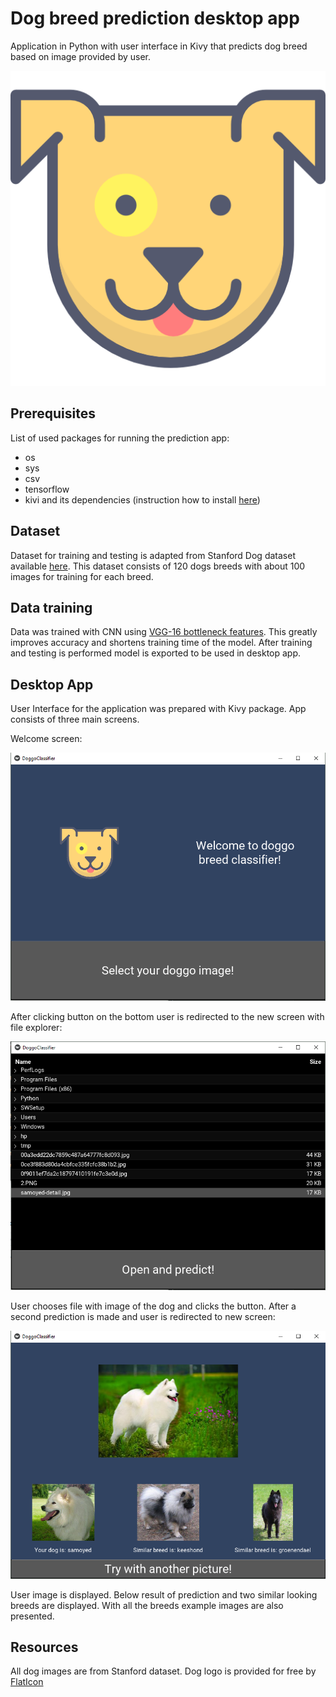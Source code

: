 # Dog breed prediction desktop app

Application in Python with user interface in Kivy that predicts dog breed based on image provided by user.

![alt text](https://github.com/agatachamula/dog-breed-prediction-desktop-app/blob/master/resources/dog.png?raw=true)

## Prerequisites

List of used packages for running the prediction app:
* os
* sys
* csv
* tensorflow
* kivi and its dependencies (instruction how to install [here](https://kivy.org/doc/stable/installation/installation-windows.html))

## Dataset

Dataset for training and testing is adapted from Stanford Dog dataset available [here](http://vision.stanford.edu/aditya86/ImageNetDogs/).
This dataset consists of 120 dogs breeds with about 100 images for training for each breed.

## Data training

Data was trained with CNN using [VGG-16 bottleneck features](https://s3-us-west-1.amazonaws.com/udacity-aind/dog-project/DogVGG16Data.npz). 
This greatly improves accuracy and shortens training time of the model.
After training and testing is performed model is exported to be used in desktop app.

## Desktop App

User Interface for the application was prepared with Kivy package. App consists of three main screens.

Welcome screen:

![alt text](https://github.com/agatachamula/dog-breed-prediction-desktop-app/blob/master/App%20screens/1.PNG?raw=true)


After clicking button on the bottom user is redirected to the new screen with file explorer:

![alt text](https://github.com/agatachamula/dog-breed-prediction-desktop-app/blob/master/App%20screens/2.PNG?raw=true)


User chooses file with image of the dog and clicks the button. After a second prediction is made and user is redirected to new screen:

![alt text](https://github.com/agatachamula/dog-breed-prediction-desktop-app/blob/master/App%20screens/3.PNG?raw=true)


User image is displayed. Below result of prediction and two similar looking breeds are displayed. With all the breeds example images are also presented.

## Resources

All dog images are from Stanford dataset.
Dog logo is provided for free by [FlatIcon](https://www.flaticon.com/)
